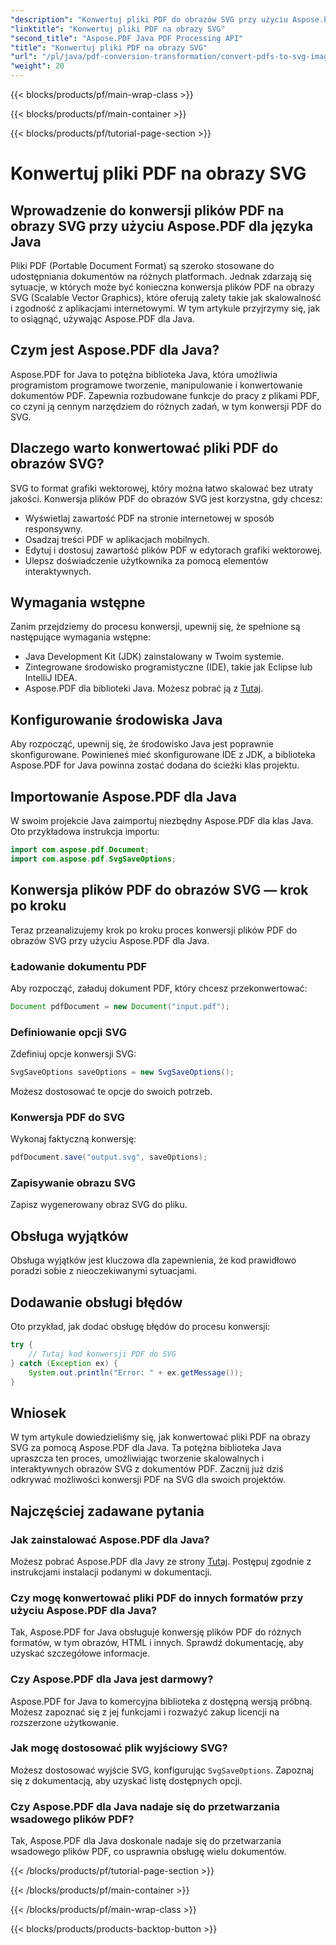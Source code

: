 ```yaml
---
"description": "Konwertuj pliki PDF do obrazów SVG przy użyciu Aspose.PDF dla Java — przewodnik krok po kroku dotyczący płynnej konwersji plików PDF do SVG za pomocą Aspose.PDF dla Java."
"linktitle": "Konwertuj pliki PDF na obrazy SVG"
"second_title": "Aspose.PDF Java PDF Processing API"
"title": "Konwertuj pliki PDF na obrazy SVG"
"url": "/pl/java/pdf-conversion-transformation/convert-pdfs-to-svg-images/"
"weight": 20
---
```


{{< blocks/products/pf/main-wrap-class >}}

{{< blocks/products/pf/main-container >}}

{{< blocks/products/pf/tutorial-page-section >}}

# Konwertuj pliki PDF na obrazy SVG


## Wprowadzenie do konwersji plików PDF na obrazy SVG przy użyciu Aspose.PDF dla języka Java

Pliki PDF (Portable Document Format) są szeroko stosowane do udostępniania dokumentów na różnych platformach. Jednak zdarzają się sytuacje, w których może być konieczna konwersja plików PDF na obrazy SVG (Scalable Vector Graphics), które oferują zalety takie jak skalowalność i zgodność z aplikacjami internetowymi. W tym artykule przyjrzymy się, jak to osiągnąć, używając Aspose.PDF dla Java.

## Czym jest Aspose.PDF dla Java?

Aspose.PDF for Java to potężna biblioteka Java, która umożliwia programistom programowe tworzenie, manipulowanie i konwertowanie dokumentów PDF. Zapewnia rozbudowane funkcje do pracy z plikami PDF, co czyni ją cennym narzędziem do różnych zadań, w tym konwersji PDF do SVG.

## Dlaczego warto konwertować pliki PDF do obrazów SVG?

SVG to format grafiki wektorowej, który można łatwo skalować bez utraty jakości. Konwersja plików PDF do obrazów SVG jest korzystna, gdy chcesz:

- Wyświetlaj zawartość PDF na stronie internetowej w sposób responsywny.
- Osadzaj treści PDF w aplikacjach mobilnych.
- Edytuj i dostosuj zawartość plików PDF w edytorach grafiki wektorowej.
- Ulepsz doświadczenie użytkownika za pomocą elementów interaktywnych.

## Wymagania wstępne

Zanim przejdziemy do procesu konwersji, upewnij się, że spełnione są następujące wymagania wstępne:

- Java Development Kit (JDK) zainstalowany w Twoim systemie.
- Zintegrowane środowisko programistyczne (IDE), takie jak Eclipse lub IntelliJ IDEA.
- Aspose.PDF dla biblioteki Java. Możesz pobrać ją z [Tutaj](https://releases.aspose.com/pdf/java/).

## Konfigurowanie środowiska Java

Aby rozpocząć, upewnij się, że środowisko Java jest poprawnie skonfigurowane. Powinieneś mieć skonfigurowane IDE z JDK, a biblioteka Aspose.PDF for Java powinna zostać dodana do ścieżki klas projektu.

## Importowanie Aspose.PDF dla Java

W swoim projekcie Java zaimportuj niezbędny Aspose.PDF dla klas Java. Oto przykładowa instrukcja importu:

```java
import com.aspose.pdf.Document;
import com.aspose.pdf.SvgSaveOptions;
```

## Konwersja plików PDF do obrazów SVG — krok po kroku

Teraz przeanalizujemy krok po kroku proces konwersji plików PDF do obrazów SVG przy użyciu Aspose.PDF dla Java.

### Ładowanie dokumentu PDF

Aby rozpocząć, załaduj dokument PDF, który chcesz przekonwertować:

```java
Document pdfDocument = new Document("input.pdf");
```

### Definiowanie opcji SVG

Zdefiniuj opcje konwersji SVG:

```java
SvgSaveOptions saveOptions = new SvgSaveOptions();
```

Możesz dostosować te opcje do swoich potrzeb.

### Konwersja PDF do SVG

Wykonaj faktyczną konwersję:

```java
pdfDocument.save("output.svg", saveOptions);
```

### Zapisywanie obrazu SVG

Zapisz wygenerowany obraz SVG do pliku.

## Obsługa wyjątków

Obsługa wyjątków jest kluczowa dla zapewnienia, że kod prawidłowo poradzi sobie z nieoczekiwanymi sytuacjami.

## Dodawanie obsługi błędów

Oto przykład, jak dodać obsługę błędów do procesu konwersji:

```java
try {
    // Tutaj kod konwersji PDF do SVG
} catch (Exception ex) {
    System.out.println("Error: " + ex.getMessage());
}
```

## Wniosek

W tym artykule dowiedzieliśmy się, jak konwertować pliki PDF na obrazy SVG za pomocą Aspose.PDF dla Java. Ta potężna biblioteka Java upraszcza ten proces, umożliwiając tworzenie skalowalnych i interaktywnych obrazów SVG z dokumentów PDF. Zacznij już dziś odkrywać możliwości konwersji PDF na SVG dla swoich projektów.

## Najczęściej zadawane pytania

### Jak zainstalować Aspose.PDF dla Java?

Możesz pobrać Aspose.PDF dla Javy ze strony [Tutaj](https://releases.aspose.com/pdf/java/). Postępuj zgodnie z instrukcjami instalacji podanymi w dokumentacji.

### Czy mogę konwertować pliki PDF do innych formatów przy użyciu Aspose.PDF dla Java?

Tak, Aspose.PDF for Java obsługuje konwersję plików PDF do różnych formatów, w tym obrazów, HTML i innych. Sprawdź dokumentację, aby uzyskać szczegółowe informacje.

### Czy Aspose.PDF dla Java jest darmowy?

Aspose.PDF for Java to komercyjna biblioteka z dostępną wersją próbną. Możesz zapoznać się z jej funkcjami i rozważyć zakup licencji na rozszerzone użytkowanie.

### Jak mogę dostosować plik wyjściowy SVG?

Możesz dostosować wyjście SVG, konfigurując `SvgSaveOptions`. Zapoznaj się z dokumentacją, aby uzyskać listę dostępnych opcji.

### Czy Aspose.PDF dla Java nadaje się do przetwarzania wsadowego plików PDF?

Tak, Aspose.PDF dla Java doskonale nadaje się do przetwarzania wsadowego plików PDF, co usprawnia obsługę wielu dokumentów.

{{< /blocks/products/pf/tutorial-page-section >}}

{{< /blocks/products/pf/main-container >}}

{{< /blocks/products/pf/main-wrap-class >}}

{{< blocks/products/products-backtop-button >}}